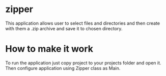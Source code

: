 # zipper
This application allows user to select files and directories and then create with them a .zip archive and save it to chosen directory.

# How to make it work
To run the application just copy project to your projects folder and open it. 
Then configure application using Zipper class as Main.
